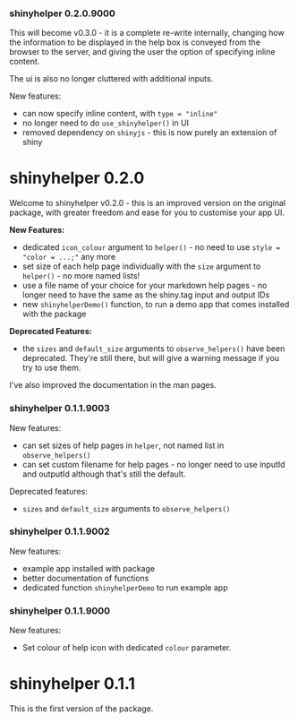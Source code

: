 ### shinyhelper 0.2.0.9000

This will become v0.3.0 - it is a complete re-write internally, changing how the information to be displayed in the help box is conveyed from the browser to the server, and giving the user the option of specifying inline content.

The ui is also no longer cluttered with additional inputs.

New features:

* can now specify inline content, with `type = "inline"`
* no longer need to do `use_shinyhelper()` in UI
* removed dependency on `shinyjs` - this is now purely an extension of shiny


# shinyhelper 0.2.0

Welcome to shinyhelper v0.2.0 - this is an improved version on the original package, with greater freedom and ease for you to customise your app UI. 

**New Features:**

* dedicated `icon_colour` argument to `helper()` - no need to use `style = "color = ...;"` any more
* set size of each help page individually with the `size` argument to `helper()` - no more named lists!
* use a file name of your choice for your markdown help pages - no longer need to have the same as the shiny.tag input and output IDs
* new `shinyhelperDemo()` function, to run a demo app that comes installed with the package

**Deprecated Features:**

* the `sizes` and `default_size` arguments to `observe_helpers()` have been deprecated. They're still there, but will give a warning message if you try to use them.

I've also improved the documentation in the man pages.

### shinyhelper 0.1.1.9003

New features:

* can set sizes of help pages in `helper`, not named list in `observe_helpers()`
* can set custom filename for help pages - no longer need to use inputId and outputId although that's still the default.

Deprecated features:

* `sizes` and `default_size` arguments to `observe_helpers()`

### shinyhelper 0.1.1.9002

New features:

* example app installed with package
* better documentation of functions
* dedicated function `shinyhelperDemo` to run example app

### shinyhelper 0.1.1.9000

New features:

* Set colour of help icon with dedicated `colour` parameter.

# shinyhelper 0.1.1

This is the first version of the package.
